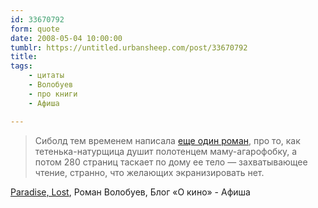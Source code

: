```yaml
---
id: 33670792
form: quote
date: 2008-05-04 10:00:00
tumblr: https://untitled.urbansheep.com/post/33670792
title: 
tags:
    - цитаты
    - Волобуев
    - про книги
    - Афиша

---
```


<blockquote>
Сиболд тем временем написала <a href="http://www.amazon.com/Almost-Moon-Novel-Alice-Sebold/dp/0316677469">еще один роман</a>, про то, как тетенька-натурщица душит полотенцем маму-агарофобку, а потом 280 страниц таскает по дому ее тело — захватывающее чтение, странно, что желающих экранизировать нет.
</blockquote>

<a href="http://www.afisha.ru/blogcomments/1776/">Paradise, Lost</a>, Роман Волобуев, Блог «О кино» - Афиша
